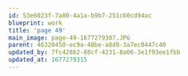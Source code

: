 ```yaml
---
id: 53e6023f-7a80-4a1a-b9b7-251c60cd94ac
blueprint: work
title: 'page 49'
main_image: page-49-1677279307.JPG
parent: 46320450-ec9a-48be-a8d8-3a7ec0447c40
updated_by: 7fc42862-88cf-4231-8a06-3e1f93ee1fbb
updated_at: 1677279315
---
```

